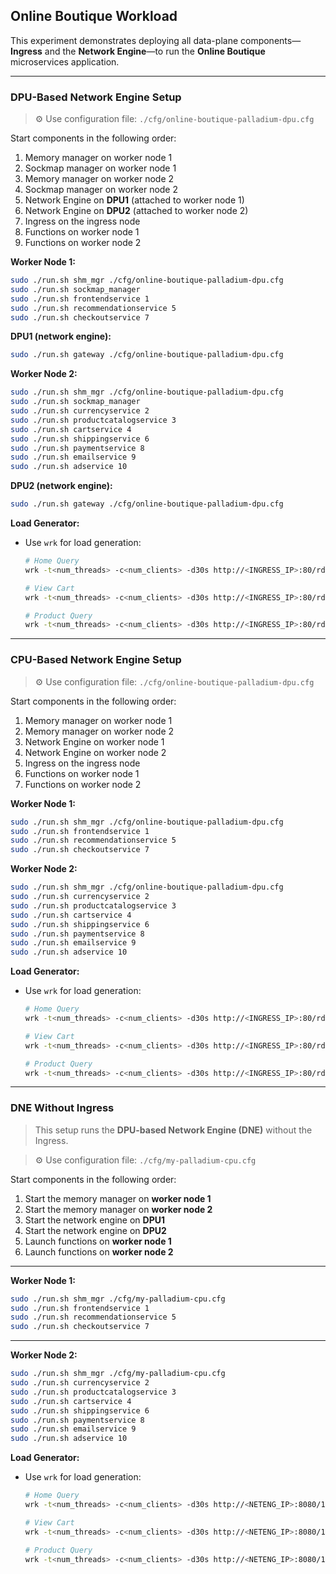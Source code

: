 ## Online Boutique Workload

This experiment demonstrates deploying all data-plane components—**Ingress** and the **Network Engine**—to run the **Online Boutique** microservices application.

---

### DPU-Based Network Engine Setup

> ⚙️ Use configuration file: `./cfg/online-boutique-palladium-dpu.cfg`

Start components in the following order:

1. Memory manager on worker node 1
2. Sockmap manager on worker node 1
3. Memory manager on worker node 2
4. Sockmap manager on worker node 2
5. Network Engine on **DPU1** (attached to worker node 1)
6. Network Engine on **DPU2** (attached to worker node 2)
7. Ingress on the ingress node
8. Functions on worker node 1
9. Functions on worker node 2

**Worker Node 1:**

```bash
sudo ./run.sh shm_mgr ./cfg/online-boutique-palladium-dpu.cfg
sudo ./run.sh sockmap_manager
sudo ./run.sh frontendservice 1
sudo ./run.sh recommendationservice 5
sudo ./run.sh checkoutservice 7
```

**DPU1 (network engine):**

```bash
sudo ./run.sh gateway ./cfg/online-boutique-palladium-dpu.cfg
```

**Worker Node 2:**

```bash
sudo ./run.sh shm_mgr ./cfg/online-boutique-palladium-dpu.cfg
sudo ./run.sh sockmap_manager
sudo ./run.sh currencyservice 2
sudo ./run.sh productcatalogservice 3
sudo ./run.sh cartservice 4
sudo ./run.sh shippingservice 6
sudo ./run.sh paymentservice 8
sudo ./run.sh emailservice 9
sudo ./run.sh adservice 10
```

**DPU2 (network engine):**

```bash
sudo ./run.sh gateway ./cfg/online-boutique-palladium-dpu.cfg
```

**Load Generator:**

* Use `wrk` for load generation:

  ```bash
  # Home Query
  wrk -t<num_threads> -c<num_clients> -d30s http://<INGRESS_IP>:80/rdma/1/

  # View Cart
  wrk -t<num_threads> -c<num_clients> -d30s http://<INGRESS_IP>:80/rdma/1/cart

  # Product Query
  wrk -t<num_threads> -c<num_clients> -d30s http://<INGRESS_IP>:80/rdma/1/product?1YMWWN1N4O
  ```

---

### CPU-Based Network Engine Setup

> ⚙️ Use configuration file: `./cfg/online-boutique-palladium-dpu.cfg`

Start components in the following order:

1. Memory manager on worker node 1
2. Memory manager on worker node 2
3. Network Engine on worker node 1
4. Network Engine on worker node 2
5. Ingress on the ingress node
6. Functions on worker node 1
7. Functions on worker node 2

**Worker Node 1:**

```bash
sudo ./run.sh shm_mgr ./cfg/online-boutique-palladium-dpu.cfg
sudo ./run.sh frontendservice 1
sudo ./run.sh recommendationservice 5
sudo ./run.sh checkoutservice 7
```

**Worker Node 2:**

```bash
sudo ./run.sh shm_mgr ./cfg/online-boutique-palladium-dpu.cfg
sudo ./run.sh currencyservice 2
sudo ./run.sh productcatalogservice 3
sudo ./run.sh cartservice 4
sudo ./run.sh shippingservice 6
sudo ./run.sh paymentservice 8
sudo ./run.sh emailservice 9
sudo ./run.sh adservice 10
```

**Load Generator:**

* Use `wrk` for load generation:

  ```bash
  # Home Query
  wrk -t<num_threads> -c<num_clients> -d30s http://<INGRESS_IP>:80/rdma/1/

  # View Cart
  wrk -t<num_threads> -c<num_clients> -d30s http://<INGRESS_IP>:80/rdma/1/cart

  # Product Query
  wrk -t<num_threads> -c<num_clients> -d30s http://<INGRESS_IP>:80/rdma/1/product?1YMWWN1N4O
  ```

---

### DNE Without Ingress

> This setup runs the **DPU-based Network Engine (DNE)** without the Ingress.

> ⚙️ Use configuration file: `./cfg/my-palladium-cpu.cfg`

Start components in the following order:

1. Start the memory manager on **worker node 1**
2. Start the memory manager on **worker node 2**
3. Start the network engine on **DPU1**
4. Start the network engine on **DPU2**
5. Launch functions on **worker node 1**
6. Launch functions on **worker node 2**

---

**Worker Node 1:**

```bash
sudo ./run.sh shm_mgr ./cfg/my-palladium-cpu.cfg
sudo ./run.sh frontendservice 1
sudo ./run.sh recommendationservice 5
sudo ./run.sh checkoutservice 7
```

---

**Worker Node 2:**

```bash
sudo ./run.sh shm_mgr ./cfg/my-palladium-cpu.cfg
sudo ./run.sh currencyservice 2
sudo ./run.sh productcatalogservice 3
sudo ./run.sh cartservice 4
sudo ./run.sh shippingservice 6
sudo ./run.sh paymentservice 8
sudo ./run.sh emailservice 9
sudo ./run.sh adservice 10
```

**Load Generator:**

* Use `wrk` for load generation:

  ```bash
  # Home Query
  wrk -t<num_threads> -c<num_clients> -d30s http://<NETENG_IP>:8080/1/

  # View Cart
  wrk -t<num_threads> -c<num_clients> -d30s http://<NETENG_IP>:8080/1/cart

  # Product Query
  wrk -t<num_threads> -c<num_clients> -d30s http://<NETENG_IP>:8080/1/product?1YMWWN1N4O
  ```